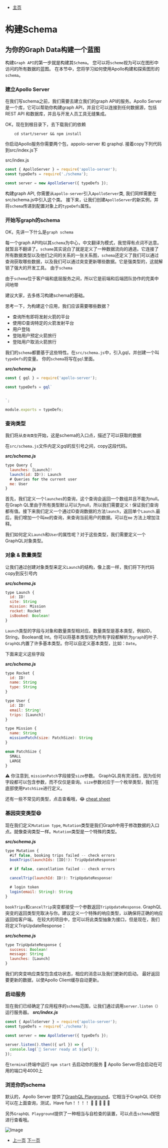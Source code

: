 
- [主页](../README.md)

# 构建Schema
## 为你的Graph Data构建一个蓝图

构建`Graph API`的第一步就是构建其`Schema`。 您可以将`scheme`视为可以在图形中访问的所有数据的蓝图。
在本节中，您将学习如何使用Apollo构建和探索图形的`schema`。

### 建立Apollo Server

在我们写schema之前，我们需要去建立我们的graph API的服务。Apollo Server是一个库，它可以帮助你构建graph API，并且它可以连接到任何数据源，包括REST API 和数据库，并且与开发人员工具无缝集成。

OK，现在到根目录下，去下载我们的依赖
```shell
    cd start/server && npm install
```
你启动Apollo服务你需要两个包，appolo-server 和 graphql. 接着copy下列代码到src/index.js下

src/index.js

```javascript
const { ApolloServer } = require('apollo-server');
const typeDefs = require('./schema');

const server = new ApolloServer({ typeDefs });
```

构建graph API, 你需要从`apollo-server`引入`ApolloServer`类, 我们同样需要在src/schema.js中引入这个类。
接下来，让我们创建`ApolloServer`的新实例，并将`schema`传递到配置对象上的`typeDefs`属性。

### 开始写graph的schema

OK，先讲一下什么是`graph schema`

每一个graph API均以其`schema`为中心，中文翻译为模式，我觉得有点词不达意。就暂且不翻译了。`schame`其实说白了就是定义了一种数据流向的通道。它连接了所有数据类型以及他们之间的关系的一张关系图，`schema`还定义了我们可以通过查询获取哪些数据，以及我们可以通过突变更新哪些数据。它是强类型的，这就解锁了强大的开发工具。
由于`schema`

由于`schema`位于客户端和底层服务之间，所以它是前端和后端团队协作的完美中间地带

建议大家，去多练习构建schema的基础。

思考一下，为构建这个应用，我们应该需要哪些数据？

- 查询所有即将发射火箭的平台
- 使用ID查询特定的火箭发射平台
- 用户登陆
- 登陆用户预定火箭旅行
- 登陆用户取消火箭旅行

我们的`schema`都要基于这些特性。在`src/schema.js`中，引入gql，并创建一个叫`typeDefs`的变量。
你的`schema`将写在`gql`里面。

***src/schema.js***

```javascript
const { gql } = require('apollo-server');

const typeDefs = gql`


`;

module.exports = typeDefs;
```

### 查询类型

我们将从`查询类型`开始，这是schema的入口点，描述了可以获取的数据

在`src/schema.js`文件内定义gql的反引号之间，copy这段代码。

***src/schema.js***

```javascript
type Query {
  launches: [Launch]!
  launch(id: ID!): Launch
  # Queries for the current user
  me: User
}
```

首先，我们定义一个`launches`的查询，这个查询会返回一个数组并且不能为null。在Graph QL里由于所有类型默认可以为null，所以我们需要定义`！`保证我们查询都有值。接下来我们定义一个通过ID查询数据的方法`launch`，返回单个`Launch`.最后，我们增加一个叫`me`的查询，来查询当前用户的数据。可以在`me` 方法上增加注释。

我们如何定义`Launch`和`User`的属性呢？对于这些类型，我们需要定义一个GraphQL对象类型。

### 对象 & 数量类型

让我们通过创建对象类型来定义`Launch`的结构，像上面一样，我们将下列代码copy到反引号内

***src/schema.js***

```javascript
type Launch {
  id: ID!
  site: String
  mission: Mission
  rocket: Rocket
  isBooked: Boolean!
}
```

`Launch`类型的字段与对象和数量类型相对应。数量类型是基本类型，例如ID， String，Boolean或 Int。你可以将基本类型视为所有字段都解析为`graph`的叶子. `GraphQL`内置了许多基本类型。你可以自定义基本类型，比如：`Date`。

下面来定义这些字段

***src/schema.js***

```javascript
type Rocket {
  id: ID!
  name: String
  type: String
}

type User {
  id: ID!
  email: String!
  trips: [Launch]!
}

type Mission {
  name: String
  missionPatch(size: PatchSize): String
}

enum PatchSize {
  SMALL
  LARGE
}
```

⚠️ 你注意到, `missionPatch`字段接受`size`参数。 GraphQL具有灵活性，因为任何字段都可以包含参数，而不仅仅是查询。`size`参数对应于一个枚举类型，我们在底部使用`PatchSize`进行定义。

还有一些不常见的类型，点击查看哦，😂 [cheat sheet](https://devhints.io/graphql#schema)


### 基因突变类型😄

现在我们定义`Mutation type`, `Mutation`类型是我们Graph中用于修改数据的入口点。就像查询类型一样。`Mutation`类型是一个特殊的类型。

***src/schema.js***

```javascript
type Mutation {
  #if false, booking trips failed -- check errors
  bookTrips(launchIds: [ID]!): TripUpdateResponse!

  # if false, cancellation failed -- check errors

  cancelTrip(launchId: ID!): TripUpdateResponse!

  # login token
  login(email: String): String
}
```
`bookTrips`和`cancelTrip`突变都接受一个参数返回`TripUpdateResponse`. GraphQL突变的返回类型完取决与你。建议定义一个特殊的响应类型，以确保将正确的响应返回给客户端。 在较大的项目中，您可以将此类型抽象为接口，但是现在，我们将定义TripUpdateResponse：

***src/schema.js***

```javascript
type TripUpdateResponse {
  success: Boolean!
  message: String
  launches: [Launch]
}
```

我们的突变响应类型包含成功状态，相应的消息以及我们更新的启动。 最好返回要更新的数据，以使Apollo Client缓存自动更新。

### 启动服务

现在我们已经确定了应用程序的`schema`范围，让我们通过调用`server.listen（）`运行服务器。
***src/index.js***

```javascript
const { ApolloServer } = require('apollo-server');
const typeDefs = require('./schema');

const server = new ApolloServer({ typeDefs });

server.listen().then(({ url }) => {
  console.log(`🚀 Server ready at ${url}`);
});
```

在`terminal`终端中运行 `npm start` 去启动你的服务 🎉 Apollo Server将会启动在可用的端口号4000上


### 浏览你的schema

默认的，Apollo Server 提供了[GraphQL Playground](https://www.apollographql.com/docs/apollo-server/testing/graphql-playground/)。它相当于GraphQL IDE你可以在上面查询，测试，Have fun！！！！ 🎉 🎉 🎉 🎉 🎉

另外`GraphQL Playground`提供了一种相当与自检查的装置，可以点击`schema`按钮进行查看哦。

![Image](./img/graphQL.png)


- [上一页](./get_started.md)   [下一页](./build_a_schema.md)